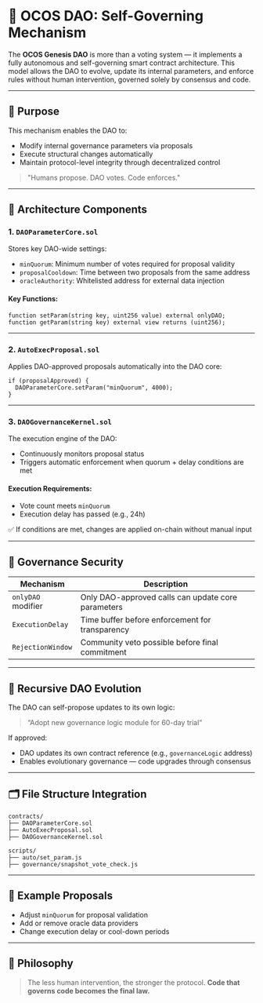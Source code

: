 # 🧠 OCOS DAO: Self-Governing Mechanism

The **OCOS Genesis DAO** is more than a voting system — it implements a fully autonomous and self-governing smart contract architecture. This model allows the DAO to evolve, update its internal parameters, and enforce rules without human intervention, governed solely by consensus and code.

---

## 🎯 Purpose

This mechanism enables the DAO to:
- Modify internal governance parameters via proposals
- Execute structural changes automatically
- Maintain protocol-level integrity through decentralized control

> "Humans propose. DAO votes. Code enforces."

---

## 🧩 Architecture Components

### 1. `DAOParameterCore.sol`
Stores key DAO-wide settings:
- `minQuorum`: Minimum number of votes required for proposal validity
- `proposalCooldown`: Time between two proposals from the same address
- `oracleAuthority`: Whitelisted address for external data injection

#### Key Functions:
```solidity
function setParam(string key, uint256 value) external onlyDAO;
function getParam(string key) external view returns (uint256);
```

---

### 2. `AutoExecProposal.sol`
Applies DAO-approved proposals automatically into the DAO core:
```solidity
if (proposalApproved) {
  DAOParameterCore.setParam("minQuorum", 4000);
}
```

---

### 3. `DAOGovernanceKernel.sol`
The execution engine of the DAO:
- Continuously monitors proposal status
- Triggers automatic enforcement when quorum + delay conditions are met

#### Execution Requirements:
- Vote count meets `minQuorum`
- Execution delay has passed (e.g., 24h)

✅ If conditions are met, changes are applied on-chain without manual input

---

## 🔐 Governance Security

| Mechanism | Description |
|----------|-------------|
| `onlyDAO` modifier | Only DAO-approved calls can update core parameters |
| `ExecutionDelay` | Time buffer before enforcement for transparency |
| `RejectionWindow` | Community veto possible before final commitment |

---

## 🔁 Recursive DAO Evolution

The DAO can self-propose updates to its own logic:
> “Adopt new governance logic module for 60-day trial”

If approved:
- DAO updates its own contract reference (e.g., `governanceLogic` address)
- Enables evolutionary governance — code upgrades through consensus

---

## 🗂️ File Structure Integration

```
contracts/
├── DAOParameterCore.sol
├── AutoExecProposal.sol
├── DAOGovernanceKernel.sol

scripts/
├── auto/set_param.js
├── governance/snapshot_vote_check.js
```

---

## 🧪 Example Proposals
- Adjust `minQuorum` for proposal validation
- Add or remove oracle data providers
- Change execution delay or cool-down periods

---

## 🧠 Philosophy
> The less human intervention, the stronger the protocol.
> **Code that governs code becomes the final law.**
